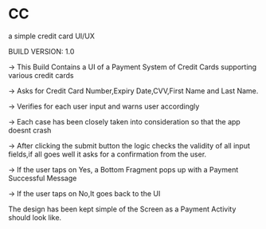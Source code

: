 # CC
a simple credit card UI/UX 

BUILD VERSION: 1.0

-> This Build Contains a UI of a Payment System of Credit Cards supporting various credit cards

-> Asks for Credit Card Number,Expiry Date,CVV,First Name and Last Name.

-> Verifies for each user input and warns user accordingly

-> Each case has been closely taken into consideration so that the app doesnt crash

-> After clicking the submit button the logic checks the validity of all input fields,if all goes well it asks for a confirmation from the user.

-> If the user taps on Yes, a Bottom Fragment pops up with a Payment Successful Message

-> If the user taps on No,It goes back to the UI

The design has been kept simple of the Screen as a Payment Activity should look like.
